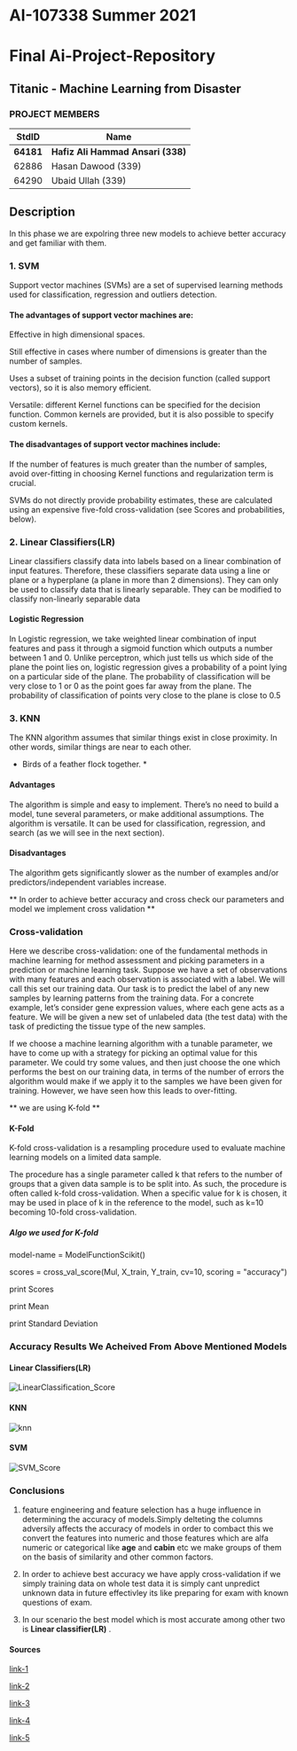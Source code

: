 # AI-107338 Summer 2021  # 
# Final Ai-Project-Repository #
## Titanic - Machine Learning from Disaster  ##

### PROJECT MEMBERS ###
StdID | Name
------------ | -------------
**64181** | **Hafiz Ali Hammad Ansari (338)**
62886 | Hasan Dawood (339)
64290 | Ubaid Ullah (339)

## Description ##
In this phase we are expolring three new models to achieve better accuracy and get familiar with them.

### 1. SVM ###
Support vector machines (SVMs) are a set of supervised learning methods used for classification, regression and outliers detection.

#### The advantages of support vector machines are: ####

Effective in high dimensional spaces.

Still effective in cases where number of dimensions is greater than the number of samples.

Uses a subset of training points in the decision function (called support vectors), so it is also memory efficient.

Versatile: different Kernel functions can be specified for the decision function. Common kernels are provided, but it is also possible to specify custom kernels.

#### The disadvantages of support vector machines include: ####

If the number of features is much greater than the number of samples, avoid over-fitting in choosing Kernel functions and regularization term is crucial.

SVMs do not directly provide probability estimates, these are calculated using an expensive five-fold cross-validation (see Scores and probabilities, below).

### 2. Linear  Classifiers(LR) ###
Linear classifiers classify data into labels based on a linear combination of input features. Therefore, these classifiers separate data using a line or plane or a hyperplane (a plane in more than 2 dimensions). They can only be used to classify data that is linearly separable. They can be modified to classify non-linearly separable data
#### Logistic Regression ####
In Logistic regression, we take weighted linear combination of input features and pass it through a sigmoid function which outputs a number between 1 and 0. Unlike perceptron, which just tells us which side of the plane the point lies on, logistic regression gives a probability of a point lying on a particular side of the plane. The probability of classification will be very close to 1 or 0 as the point goes far away from the plane. The probability of classification of points very close to the plane is close to 0.5


### 3. KNN ###
The KNN algorithm assumes that similar things exist in close proximity. In other words, similar things are near to each other.
* Birds of a feather flock together. *

#### Advantages ####
The algorithm is simple and easy to implement.
There’s no need to build a model, tune several parameters, or make additional assumptions.
The algorithm is versatile. It can be used for classification, regression, and search (as we will see in the next section).
#### Disadvantages ####
The algorithm gets significantly slower as the number of examples and/or predictors/independent variables increase.

** In order to achieve better accuracy and cross check our parameters and model we implement cross validation **
### Cross-validation ###
Here we describe cross-validation: one of the fundamental methods in machine learning for method assessment and picking parameters in a prediction or machine learning task. Suppose we have a set of observations with many features and each observation is associated with a label. We will call this set our training data. Our task is to predict the label of any new samples by learning patterns from the training data. For a concrete example, let’s consider gene expression values, where each gene acts as a feature. We will be given a new set of unlabeled data (the test data) with the task of predicting the tissue type of the new samples.

If we choose a machine learning algorithm with a tunable parameter, we have to come up with a strategy for picking an optimal value for this parameter. We could try some values, and then just choose the one which performs the best on our training data, in terms of the number of errors the algorithm would make if we apply it to the samples we have been given for training. However, we have seen how this leads to over-fitting.

** we are using K-fold **

#### K-Fold ####

K-fold cross-validation is a resampling procedure used to evaluate machine learning models on a limited data sample.

The procedure has a single parameter called k that refers to the number of groups that a given data sample is to be split into. As such, the procedure is often called k-fold cross-validation. When a specific value for k is chosen, it may be used in place of k in the reference to the model, such as k=10 becoming 10-fold cross-validation.
 
##### Algo we used for K-fold #####
model-name = ModelFunctionScikit() 


scores = cross_val_score(Mul, X_train, Y_train, cv=10, scoring = "accuracy")


print  Scores


print  Mean


print  Standard Deviation



### Accuracy Results We Acheived From Above Mentioned Models ####

#### Linear Classifiers(LR) ####

![LinearClassification_Score](https://user-images.githubusercontent.com/38988469/126864543-a16fb3ba-abf1-4ce7-a916-c5b3ddbd3541.PNG)


#### KNN ####

![knn](https://user-images.githubusercontent.com/38988469/126864553-b16db85e-d278-4156-943e-73d21085c94c.png)


#### SVM ####

![SVM_Score](https://user-images.githubusercontent.com/38988469/126864559-f39b6cda-5384-4390-9c07-e9ba0a9a260b.PNG)

### Conclusions ###
1. feature engineering and feature selection has a huge influence in determining the accuracy of models.Simply delteting the columns adversily affects the accuracy of models in order to combact this we convert the features into numeric and those features which are alfa numeric or categorical like **age** and **cabin** etc we make groups of them on the basis of similarity and other common factors.

2. In order to achieve best accuracy we have apply cross-validation if we simply training data on whole test data it is simply cant unpredict unknown data in future effectivley its like preparing for exam with known questions of exam.

3. In our scenario the best model which is most accurate among other two is **Linear classifier(LR)** .

#### Sources ####
[link-1](https://genomicsclass.github.io/book/pages/crossvalidation.html)


[link-2](http://scikit-learn.org/stable/modules/svm.html)


[link-3](https://machinelearningmastery.com/k-fold-cross-validation/)


[link-4](https://sites.google.com/site/machinelearningnotebook2/classification/binary-classification/linear-classifiers)


[link-5](https://www.saedsayad.com/k_nearest_neighbors.html)
